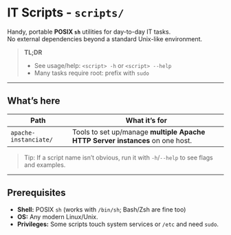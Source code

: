 # IT Scripts - `scripts/`

Handy, portable **POSIX `sh`** utilities for day-to-day IT tasks.  
No external dependencies beyond a standard Unix-like environment.

> **TL;DR**
>
> - See usage/help: `<script> -h` or `<script> --help`  
> - Many tasks require root: prefix with `sudo`

---

## What’s here

| Path | What it’s for |
|-|-|
| `apache-instanciate/` | Tools to set up/manage **multiple Apache HTTP Server instances** on one host. |

> Tip: If a script name isn’t obvious, run it with `-h`/`--help` to see flags and examples.

---

## Prerequisites

- **Shell:** POSIX `sh` (works with `/bin/sh`; Bash/Zsh are fine too)
- **OS:** Any modern Linux/Unix.
- **Privileges:** Some scripts touch system services or `/etc` and need `sudo`.
